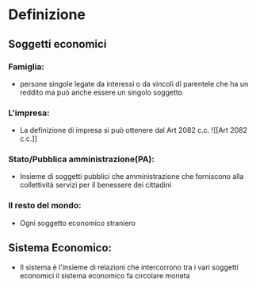 # Definizione
## Soggetti economici
### Famiglia:
- persone singole legate da interessi o da vincoli di parentele che ha un reddito ma può anche essere un singolo soggetto
### L'impresa: 
- La definizione di impresa si può ottenere dal Art 2082 c.c. ![[Art 2082 c.c.]]
### Stato/Pubblica amministrazione(PA):
- Insieme di soggetti pubblici che amministrazione che forniscono alla collettività servizi per il benessere dei cittadini
### Il resto del mondo:
- Ogni soggetto economico straniero
## Sistema Economico:
- Il sistema è l'insieme di relazioni che intercorrono tra i vari soggetti economici il sistema economico fa circolare moneta